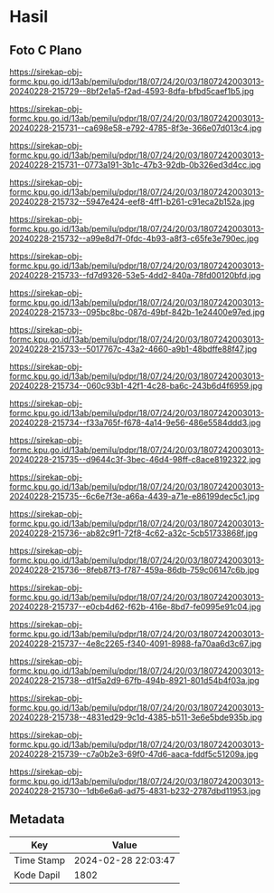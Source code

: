 # Hasil

## Foto C Plano

https://sirekap-obj-formc.kpu.go.id/13ab/pemilu/pdpr/18/07/24/20/03/1807242003013-20240228-215729--8bf2e1a5-f2ad-4593-8dfa-bfbd5caef1b5.jpg

https://sirekap-obj-formc.kpu.go.id/13ab/pemilu/pdpr/18/07/24/20/03/1807242003013-20240228-215731--ca698e58-e792-4785-8f3e-366e07d013c4.jpg

https://sirekap-obj-formc.kpu.go.id/13ab/pemilu/pdpr/18/07/24/20/03/1807242003013-20240228-215731--0773a191-3b1c-47b3-92db-0b326ed3d4cc.jpg

https://sirekap-obj-formc.kpu.go.id/13ab/pemilu/pdpr/18/07/24/20/03/1807242003013-20240228-215732--5947e424-eef8-4ff1-b261-c91eca2b152a.jpg

https://sirekap-obj-formc.kpu.go.id/13ab/pemilu/pdpr/18/07/24/20/03/1807242003013-20240228-215732--a99e8d7f-0fdc-4b93-a8f3-c65fe3e790ec.jpg

https://sirekap-obj-formc.kpu.go.id/13ab/pemilu/pdpr/18/07/24/20/03/1807242003013-20240228-215733--fd7d9326-53e5-4dd2-840a-78fd00120bfd.jpg

https://sirekap-obj-formc.kpu.go.id/13ab/pemilu/pdpr/18/07/24/20/03/1807242003013-20240228-215733--095bc8bc-087d-49bf-842b-1e24400e97ed.jpg

https://sirekap-obj-formc.kpu.go.id/13ab/pemilu/pdpr/18/07/24/20/03/1807242003013-20240228-215733--5017767c-43a2-4660-a9b1-48bdffe88f47.jpg

https://sirekap-obj-formc.kpu.go.id/13ab/pemilu/pdpr/18/07/24/20/03/1807242003013-20240228-215734--060c93b1-42f1-4c28-ba6c-243b6d4f6959.jpg

https://sirekap-obj-formc.kpu.go.id/13ab/pemilu/pdpr/18/07/24/20/03/1807242003013-20240228-215734--f33a765f-f678-4a14-9e56-486e5584ddd3.jpg

https://sirekap-obj-formc.kpu.go.id/13ab/pemilu/pdpr/18/07/24/20/03/1807242003013-20240228-215735--d9644c3f-3bec-46d4-98ff-c8ace8192322.jpg

https://sirekap-obj-formc.kpu.go.id/13ab/pemilu/pdpr/18/07/24/20/03/1807242003013-20240228-215735--6c6e7f3e-a66a-4439-a71e-e86199dec5c1.jpg

https://sirekap-obj-formc.kpu.go.id/13ab/pemilu/pdpr/18/07/24/20/03/1807242003013-20240228-215736--ab82c9f1-72f8-4c62-a32c-5cb51733868f.jpg

https://sirekap-obj-formc.kpu.go.id/13ab/pemilu/pdpr/18/07/24/20/03/1807242003013-20240228-215736--8feb87f3-f787-459a-86db-759c06147c6b.jpg

https://sirekap-obj-formc.kpu.go.id/13ab/pemilu/pdpr/18/07/24/20/03/1807242003013-20240228-215737--e0cb4d62-f62b-416e-8bd7-fe0995e91c04.jpg

https://sirekap-obj-formc.kpu.go.id/13ab/pemilu/pdpr/18/07/24/20/03/1807242003013-20240228-215737--4e8c2265-f340-4091-8988-fa70aa6d3c67.jpg

https://sirekap-obj-formc.kpu.go.id/13ab/pemilu/pdpr/18/07/24/20/03/1807242003013-20240228-215738--d1f5a2d9-67fb-494b-8921-801d54b4f03a.jpg

https://sirekap-obj-formc.kpu.go.id/13ab/pemilu/pdpr/18/07/24/20/03/1807242003013-20240228-215738--4831ed29-9c1d-4385-b511-3e6e5bde935b.jpg

https://sirekap-obj-formc.kpu.go.id/13ab/pemilu/pdpr/18/07/24/20/03/1807242003013-20240228-215739--c7a0b2e3-69f0-47d6-aaca-fddf5c51209a.jpg

https://sirekap-obj-formc.kpu.go.id/13ab/pemilu/pdpr/18/07/24/20/03/1807242003013-20240228-215730--1db6e6a6-ad75-4831-b232-2787dbd11953.jpg


## Metadata

| Key        | Value               |
| ---------- | ------------------- |
| Time Stamp | 2024-02-28 22:03:47 |
| Kode Dapil | 1802                |




